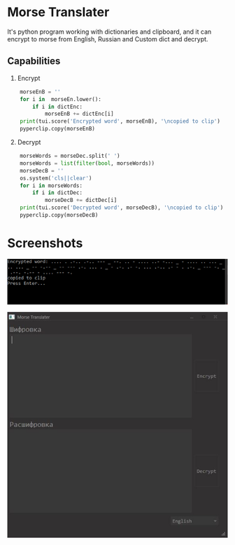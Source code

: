 # Morse Translater

It's python program working with dictionaries and clipboard, and it can encrypt to morse from English, Russian and Custom dict and decrypt.

## Capabilities
1. Encrypt
```python
    morseEnB = ''
    for i in  morseEn.lower():
        if i in dictEnc:
            morseEnB += dictEnc[i]
    print(tui.score('Encrypted word', morseEnB), '\ncopied to clip')
    pyperclip.copy(morseEnB)
```
2. Decrypt
```python
    morseWords = morseDec.split(' ')
    morseWords = list(filter(bool, morseWords))
    morseDecB = ''
    os.system('cls||clear')  
    for i in morseWords:
        if i in dictDec:
            morseDecB += dictDec[i]
    print(tui.score('Decrypted word', morseDecB), '\ncopied to clip')
    pyperclip.copy(morseDecB)
```

# Screenshots


![CMD](https://github.com/Ninnjah/Morse-translater/blob/master/banner.jpg)

![GUI](https://github.com/Ninnjah/Morse-translater/blob/master/GUI.jpg)
